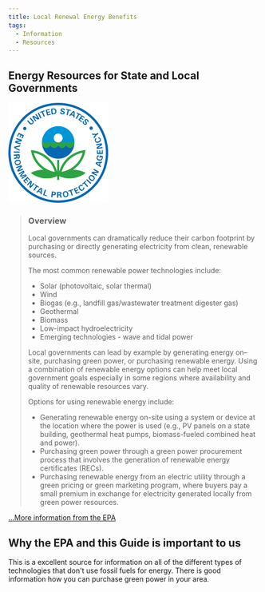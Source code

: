 ```yaml
---
title: Local Renewal Energy Benefits
tags:
  - Information
  - Resources
---
```


## Energy Resources for State and Local Governments

![EPA Seal](img/epa-seal.png)

> ### Overview
>
> Local governments can dramatically reduce their carbon footprint by purchasing or directly generating electricity from clean, renewable sources.
>
> The most common renewable power technologies include:
>
> - Solar (photovoltaic, solar thermal)
> - Wind
> - Biogas (e.g., landfill gas/wastewater treatment digester gas)
> - Geothermal
> - Biomass
> - Low-impact hydroelectricity
> - Emerging technologies - wave and tidal power
>
> Local governments can lead by example by generating energy on–site, purchasing green power, or purchasing renewable energy. Using a combination of renewable energy options can help meet local government goals especially in some regions where availability and quality of renewable resources vary.
>
> Options for using renewable energy include:
>
> - Generating renewable energy on-site using a system or device at the location where the power is used (e.g., PV panels on a state building, geothermal heat pumps, biomass-fueled combined heat and power).
> - Purchasing green power through a green power procurement process that involves the generation of renewable energy certificates (RECs).
> - Purchasing renewable energy from an electric utility through a green pricing or green marketing program, where buyers pay a small premium in exchange for electricity generated locally from green power resources.

[...More information from the EPA](https://www.epa.gov/statelocalenergy/local-renewable-energy-benefits-and-resources)

## Why the EPA and this Guide is important to us

This is a excellent source for information on all of the different types of technologies that don't use fossil fuels for energy. There is good information how you can purchase green power in your area.